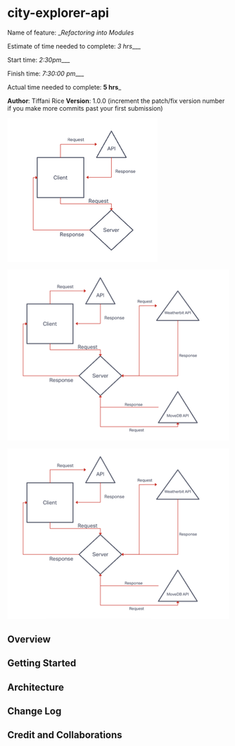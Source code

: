 # city-explorer-api

Name of feature: __Refactoring into Modules_

Estimate of time needed to complete: _3 hrs____

Start time: _2:30pm____

Finish time: _7:30:00 pm____

Actual time needed to complete: __5 hrs___

**Author**: Tiffani Rice
**Version**: 1.0.0 (increment the patch/fix version number if you make more commits past your first submission)

![Lab07 Whiteboard](./WRRC_Lab07.png)

![Lab08 Whiteboard](./WRRC_Lab08.png)

![Lab09 Whiteboard](./WRRC_Lab08.png)


## Overview
<!-- Provide a high level overview of what this application is and why you are building it, beyond the fact that it's an assignment for this class. (i.e. What's your problem domain?) -->

## Getting Started
<!-- What are the steps that a user must take in order to build this app on their own machine and get it running? -->

## Architecture
<!-- Provide a detailed description of the application design. What technologies (languages, libraries, etc) you're using, and any other relevant design information. -->

## Change Log
<!-- Use this area to document the iterative changes made to your application as each feature is successfully implemented. Use time stamps. Here's an example:

01-01-2001 4:59pm - Application now has a fully-functional express server, with a GET route for the location resource. -->

## Credit and Collaborations
<!-- Give credit (and a link) to other people or resources that helped you build this application. -->
